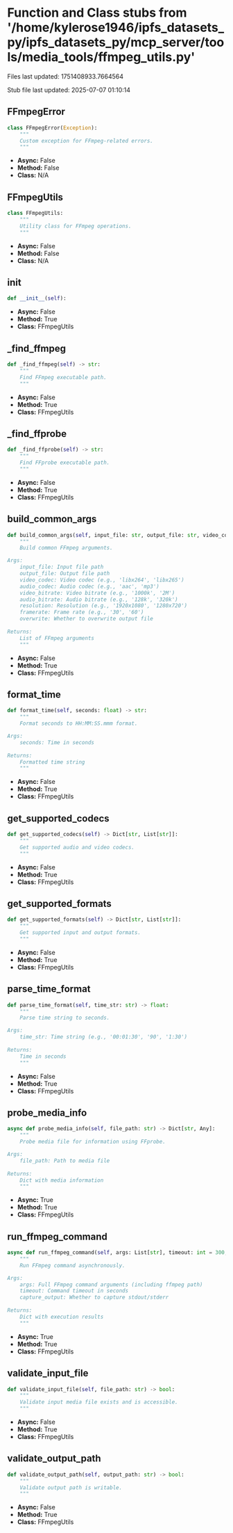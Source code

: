 # Function and Class stubs from '/home/kylerose1946/ipfs_datasets_py/ipfs_datasets_py/mcp_server/tools/media_tools/ffmpeg_utils.py'

Files last updated: 1751408933.7664564

Stub file last updated: 2025-07-07 01:10:14

## FFmpegError

```python
class FFmpegError(Exception):
    """
    Custom exception for FFmpeg-related errors.
    """
```
* **Async:** False
* **Method:** False
* **Class:** N/A

## FFmpegUtils

```python
class FFmpegUtils:
    """
    Utility class for FFmpeg operations.
    """
```
* **Async:** False
* **Method:** False
* **Class:** N/A

## __init__

```python
def __init__(self):
```
* **Async:** False
* **Method:** True
* **Class:** FFmpegUtils

## _find_ffmpeg

```python
def _find_ffmpeg(self) -> str:
    """
    Find FFmpeg executable path.
    """
```
* **Async:** False
* **Method:** True
* **Class:** FFmpegUtils

## _find_ffprobe

```python
def _find_ffprobe(self) -> str:
    """
    Find FFprobe executable path.
    """
```
* **Async:** False
* **Method:** True
* **Class:** FFmpegUtils

## build_common_args

```python
def build_common_args(self, input_file: str, output_file: str, video_codec: Optional[str] = None, audio_codec: Optional[str] = None, video_bitrate: Optional[str] = None, audio_bitrate: Optional[str] = None, resolution: Optional[str] = None, framerate: Optional[str] = None, overwrite: bool = True) -> List[str]:
    """
    Build common FFmpeg arguments.

Args:
    input_file: Input file path
    output_file: Output file path
    video_codec: Video codec (e.g., 'libx264', 'libx265')
    audio_codec: Audio codec (e.g., 'aac', 'mp3')
    video_bitrate: Video bitrate (e.g., '1000k', '2M')
    audio_bitrate: Audio bitrate (e.g., '128k', '320k')
    resolution: Resolution (e.g., '1920x1080', '1280x720')
    framerate: Frame rate (e.g., '30', '60')
    overwrite: Whether to overwrite output file
    
Returns:
    List of FFmpeg arguments
    """
```
* **Async:** False
* **Method:** True
* **Class:** FFmpegUtils

## format_time

```python
def format_time(self, seconds: float) -> str:
    """
    Format seconds to HH:MM:SS.mmm format.

Args:
    seconds: Time in seconds
    
Returns:
    Formatted time string
    """
```
* **Async:** False
* **Method:** True
* **Class:** FFmpegUtils

## get_supported_codecs

```python
def get_supported_codecs(self) -> Dict[str, List[str]]:
    """
    Get supported audio and video codecs.
    """
```
* **Async:** False
* **Method:** True
* **Class:** FFmpegUtils

## get_supported_formats

```python
def get_supported_formats(self) -> Dict[str, List[str]]:
    """
    Get supported input and output formats.
    """
```
* **Async:** False
* **Method:** True
* **Class:** FFmpegUtils

## parse_time_format

```python
def parse_time_format(self, time_str: str) -> float:
    """
    Parse time string to seconds.

Args:
    time_str: Time string (e.g., '00:01:30', '90', '1:30')
    
Returns:
    Time in seconds
    """
```
* **Async:** False
* **Method:** True
* **Class:** FFmpegUtils

## probe_media_info

```python
async def probe_media_info(self, file_path: str) -> Dict[str, Any]:
    """
    Probe media file for information using FFprobe.

Args:
    file_path: Path to media file
    
Returns:
    Dict with media information
    """
```
* **Async:** True
* **Method:** True
* **Class:** FFmpegUtils

## run_ffmpeg_command

```python
async def run_ffmpeg_command(self, args: List[str], timeout: int = 300, capture_output: bool = True) -> Dict[str, Any]:
    """
    Run FFmpeg command asynchronously.

Args:
    args: Full FFmpeg command arguments (including ffmpeg path)
    timeout: Command timeout in seconds
    capture_output: Whether to capture stdout/stderr
    
Returns:
    Dict with execution results
    """
```
* **Async:** True
* **Method:** True
* **Class:** FFmpegUtils

## validate_input_file

```python
def validate_input_file(self, file_path: str) -> bool:
    """
    Validate input media file exists and is accessible.
    """
```
* **Async:** False
* **Method:** True
* **Class:** FFmpegUtils

## validate_output_path

```python
def validate_output_path(self, output_path: str) -> bool:
    """
    Validate output path is writable.
    """
```
* **Async:** False
* **Method:** True
* **Class:** FFmpegUtils
